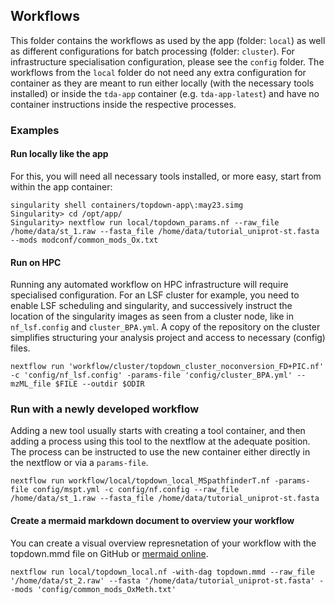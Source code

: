## Workflows
This folder contains the workflows as used by the app (folder: `local`) as well as different configurations for batch processing (folder: `cluster`). For infrastructure specialisation configuration, please see the `config` folder. The workflows from the `local` folder do not need any extra configuration for container as they are meant to run either locally (with the necessary tools installed) or inside the `tda-app` container (e.g. `tda-app-latest`) and have no container instructions inside the respective processes.

### Examples

#### Run locally like the app
For this, you will need all necessary tools installed, or more easy, start from within the app container:
```
singularity shell containers/topdown-app\:may23.simg 
Singularity> cd /opt/app/
Singularity> nextflow run local/topdown_params.nf --raw_file /home/data/st_1.raw --fasta_file /home/data/tutorial_uniprot-st.fasta --mods modconf/common_mods_Ox.txt 
```

#### Run on HPC
Running any automated workflow on HPC infrastructure will require specialised configuration. For an LSF cluster for example, you need to enable LSF scheduling and singularity, and successively instruct the location of the singularity images as seen from a cluster node, like in `nf_lsf.config` and `cluster_BPA.yml`. A copy of the repository on the cluster simplifies structuring your analysis project and access to necessary (config) files.
```
nextflow run 'workflow/cluster/topdown_cluster_noconversion_FD+PIC.nf' -c 'config/nf_lsf.config' -params-file 'config/cluster_BPA.yml' --mzML_file $FILE --outdir $ODIR
```

### Run with a newly developed workflow
Adding a new tool usually starts with creating a tool container, and then adding a process using this tool to the nextflow at the adequate position. The process can be instructed to use the new container either directly in the nextflow or via a `params-file`.
```
nextflow run workflow/local/topdown_local_MSpathfinderT.nf -params-file config/mspt.yml -c config/nf.config --raw_file /home/data/st_1.raw --fasta_file /home/data/tutorial_uniprot-st.fasta
```

#### Create a mermaid markdown document to overview your workflow 
You can create a visual overview represnetation of your workflow with the topdown.mmd file on GitHub or [mermaid online](https://mermaid.live).
```
nextflow run local/topdown_local.nf -with-dag topdown.mmd --raw_file '/home/data/st_2.raw' --fasta '/home/data/tutorial_uniprot-st.fasta' --mods 'config/common_mods_OxMeth.txt'
``` 